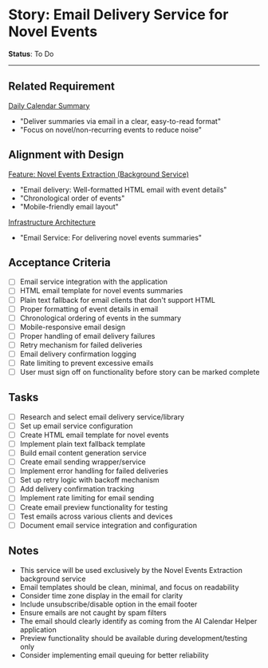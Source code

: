# Story: Email Delivery Service for Novel Events

**Status**: To Do

---

## Related Requirement
[Daily Calendar Summary](../requirements.md#1-daily-calendar-summary)
- "Deliver summaries via email in a clear, easy-to-read format"
- "Focus on novel/non-recurring events to reduce noise"

## Alignment with Design
[Feature: Novel Events Extraction (Background Service)](../design.md#feature-novel-events-extraction-background-service)
- "Email delivery: Well-formatted HTML email with event details"
- "Chronological order of events"
- "Mobile-friendly email layout"

[Infrastructure Architecture](../architecture.md#infrastructure-architecture)
- "Email Service: For delivering novel events summaries"

## Acceptance Criteria
- [ ] Email service integration with the application
- [ ] HTML email template for novel events summaries
- [ ] Plain text fallback for email clients that don't support HTML
- [ ] Proper formatting of event details in email
- [ ] Chronological ordering of events in the summary
- [ ] Mobile-responsive email design
- [ ] Proper handling of email delivery failures
- [ ] Retry mechanism for failed deliveries
- [ ] Email delivery confirmation logging
- [ ] Rate limiting to prevent excessive emails
- [ ] User must sign off on functionality before story can be marked complete

## Tasks
- [ ] Research and select email delivery service/library
- [ ] Set up email service configuration
- [ ] Create HTML email template for novel events
- [ ] Implement plain text fallback template
- [ ] Build email content generation service
- [ ] Create email sending wrapper/service
- [ ] Implement error handling for failed deliveries
- [ ] Set up retry logic with backoff mechanism
- [ ] Add delivery confirmation tracking
- [ ] Implement rate limiting for email sending
- [ ] Create email preview functionality for testing
- [ ] Test emails across various clients and devices
- [ ] Document email service integration and configuration

## Notes
- This service will be used exclusively by the Novel Events Extraction background service
- Email templates should be clean, minimal, and focus on readability
- Consider time zone display in the email for clarity
- Include unsubscribe/disable option in the email footer
- Ensure emails are not caught by spam filters
- The email should clearly identify as coming from the AI Calendar Helper application
- Preview functionality should be available during development/testing only
- Consider implementing email queuing for better reliability 